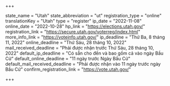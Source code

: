 +++

state_name = "Utah"
state_abbreviation = "ut"
registration_type = "online"
translationKey = "Utah"
type = "register"
ip_date = "2022-11-08"
online_date = "2022-10-28"
hp_link = "https://elections.utah.gov/"
registration_link = "https://secure.utah.gov/voterreg/index.html"
more_info_link = "https://voteinfo.utah.gov/"
ip_deadline = "Thứ Ba, 8 tháng 11, 2022"
online_deadline = "Thứ Sáu, 28 tháng 10, 2022"
mail_received_deadline = "Phải được nhận trước Thứ Sáu, 28 tháng 10, 2022"
default_ip_deadline = "Có sẵn cho đến và bao gồm cả vào ngày Bầu Cử"
default_online_deadline = "11 ngày trước Ngày Bầu Cử"
default_mail_received_deadline = "Phải được nhận vào 11 ngày trước ngày Bầu Cử"
confirm_registration_link = "https://vote.utah.gov/"

+++